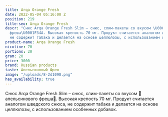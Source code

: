 ```yaml
---
title: Arqa Orange Fresh
date: 2022-05-04 05:16:00 Z
position: 219
title-seo: Arqa Orange Fresh
descr: "Снюс Arqa Orange Fresh Slim – снюс, слим-пакеты со вкусом \U0001F34Aапельсинового
  фреша\U0001F34A. Высокая крепость 70 мг. Продукт считается аналогом шведского снюса,
  не содержит табака и делается на основе целлюлозы, с использованием особенных добавок.\n"
product-name: Arqa Orange Fresh
nicotine: 70
portions: 20
gram: 20
price: 3000
brand: Russian products
taste: Апельсиновый Фреш
image: "/uploads/8-2d1098.png"
has_availability: true
---
```


Снюс Arqa Orange Fresh Slim – снюс, слим-пакеты со вкусом 🍊апельсинового фреша🍊. Высокая крепость 70 мг. Продукт считается аналогом шведского снюса, не содержит табака и делается на основе целлюлозы, с использованием особенных добавок.
